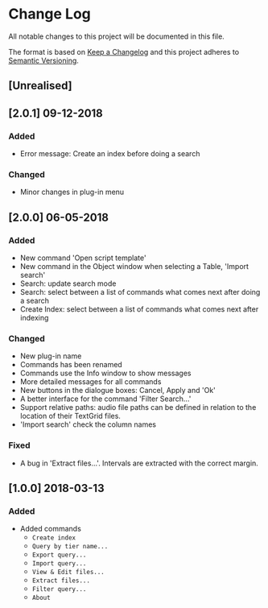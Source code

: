 # Change Log
All notable changes to this project will be documented in this file.

The format is based on [Keep a Changelog](http://keepachangelog.com/)
and this project adheres to [Semantic Versioning](http://semver.org/).

## [Unrealised]

## [2.0.1] 09-12-2018

### Added
  - Error message: Create an index before doing a search

### Changed
  - Minor changes in plug-in menu

## [2.0.0] 06-05-2018

### Added
  - New command 'Open script template'
  - New command in the Object window when selecting a Table, 'Import search'
  - Search: update search mode
  - Search: select between a list of commands what comes next after doing a search
  - Create Index: select between a list of commands what comes next after indexing

### Changed
  - New plug-in name
  - Commands has been renamed
  - Commands use the Info window to show messages
  - More detailed messages for all commands
  - New buttons in the dialogue boxes: Cancel, Apply and 'Ok'
  - A better interface for the command 'Filter Search...'
  - Support relative paths: audio file paths can be defined in relation to the location of their TextGrid files. 
  - 'Import search' check the column names
  
### Fixed
  - A bug in 'Extract files...'. Intervals are extracted with the correct margin.

## [1.0.0] 2018-03-13

### Added
  - Added commands
    - `Create index`
    - `Query by tier name...`
    - `Export query...`
    - `Import query...`
    - `View & Edit files...`
    - `Extract files...`
    - `Filter query...`
    - `About`
